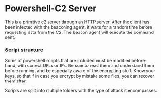 # Powershell-C2 Server

This is a primitive c2 server through an HTTP server. After the client has been infected with the  beaconing agent, it waits for a random time before requesting data from the C2. The beacon agent will execute the command sent.

### Script structure
Some of powershell scripts that are included must be modified before-hand, with correct URLs or IPs. Be sure to read them and understand them before running, and be especially aware of the encrypting stuff. Know your keys, so that if in case you encrypt by mistake some files, you can recover them after.

Scripts are split into multiple folders with the type of attack  it encompasses.
